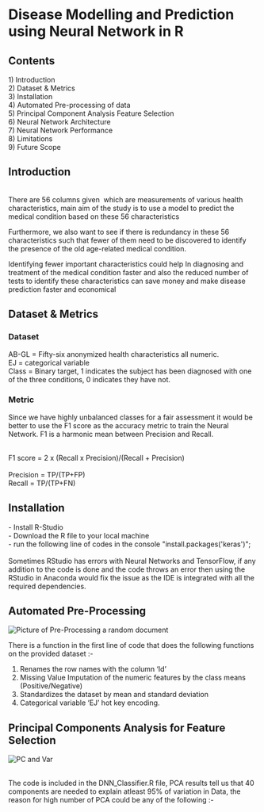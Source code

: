 <h1>Disease Modelling and Prediction using Neural Network in R</h1>
<h2>Contents</h2>
1) Introduction <br>
2) Dataset & Metrics <br>
3) Installation <br>
4) Automated Pre-processing of data <br>
5) Principal Component Analysis Feature Selection <br>
6) Neural Network Architecture <br>
7) Neural Network Performance <br>
8) Limitations <br>
9) Future Scope <br>

<h2> Introduction </h2>
<br>
There are 56 columns given  which are measurements of various health characteristics, main aim of the study is to use a model to predict the medical condition based on these 56 characteristics<br>

Furthermore, we also want to see if there is redundancy in these 56 characteristics such that fewer of them need to be discovered to identify the presence of the old age-related medical condition. <br>

Identifying fewer important characteristics could help In diagnosing and treatment of the medical condition faster and also the reduced number of tests to identify these characteristics can save money and make disease prediction faster and economical



<h2> Dataset & Metrics</h2>
<h3>Dataset</h3>
AB-GL = Fifty-six anonymized health characteristics all numeric.<br>
EJ = categorical variable <br>
Class = Binary target, 1 indicates the subject has been diagnosed with one of the three conditions, 0 indicates they have not.<br>
<h3>Metric</h3>
Since we have highly unbalanced classes for a fair assessment it would be better to use the F1 score as the accuracy metric to train the Neural Network. F1 is a harmonic mean between Precision and Recall.<br><br>


F1 score = 2 x (Recall x Precision)/(Recall + Precision)<br><br>
Precision = TP/(TP+FP) <br>
Recall = TP/(TP+FN)

<h2>Installation</h2>
- Install R-Studio <br>
- Download the R file to your local machine <br>
- run the following line of codes in the console 
"install.packages('keras')"; <br>
<br>
Sometimes RStudio has errors with Neural Networks and TensorFlow, if any addition to the code is done and the code throws an error then using the RStudio in Anaconda would fix the issue as the IDE is integrated with all the required dependencies.

<h2> Automated Pre-Processing </h2>

![Picture of Pre-Processing a random document](https://github.com/ACM40960/project-patrick-tom-chacko/assets/134104897/1c2881bc-1a70-4d49-a715-515b702d21cd) 

There is a function in the first line of code that does the following functions on the provided dataset :- <br>
1) Renames the row names with the column ‘Id’<br>
2) Missing Value Imputation of the numeric features by the class means (Positive/Negative)<br>
3) Standardizes the dataset by mean and standard deviation<br>
4) Categorical variable ‘EJ’ hot key encoding.<br>

<h2> Principal Components Analysis for Feature Selection</h2>


![PC and Var](https://github.com/ACM40960/project-patrick-tom-chacko/assets/134104897/d7859098-7968-4b2a-a9ab-2bfb88f2f544)


<br>
The code is included in the DNN_Classifier.R file, PCA results tell us that 40 components are needed to explain atleast 95% of variation in Data, the reason for high number of PCA could be any of the following :- <br>




